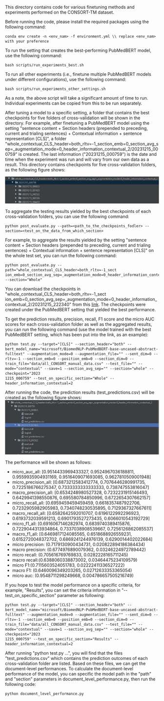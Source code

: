 This directory contains code for various finetuning methods and experiments performed on the CONSORT-TM dataset. 

Before running the code, please install the required packages using the following command: 

```
conda env create -n <env_nam> -f environment.yml \\ replace <env_nam> with your preference
```

To run the setting that creates the best-performing PubMedBERT model, use the following command:

```
bash scripts/run_experiments_best.sh
```

To run all other experiments (i.e., finetune multiple PubMedBERT models under different configurations), use the following command:

```
bash scripts/run_experiments_other_settings.sh
```

As a note, the above script will take a significant amount of time to run. Individual experiments can be copied from this to be run separately.

After tuning a model to a specific setting, a folder that contains the best checkpoints for five folders of cross-validation will be shown in the directory. For example, after finetuning a PubMedBERT model using the setting "sentence content + Section headers (prepended to preceding, current and trialing sentences) + Contextual information + sentence representation [CLS]", a folder "whole_contextual_CLS_header=both_rltv=-1_section_emb=0_section_avg_sep=_augmentation_mode=0_header_information_contextual_2/20231215_000759" is created. The last information ("20231215_000759") is the date and time when the experiment was run and will vary from our own data as a result. This directory contains checkpoints for five cross-validation folders, as the following figure shows:

![plot](figures/sample.JPG)

To aggregate the testing results yielded by the best checkpoints of each cross-validation folders, you can use the following command:

```
python post_evaluate.py --path=<path_to_the_checkpoints_fodler> --section=<test_on_the_data_from_which_section>
```

For example, to aggregate the results yielded by the setting "sentence content + Section headers (prepended to preceding, current and trialing sentences) + Contextual information + sentence representation [CLS]" on the whole test set, you can run the following command:

```
python post_evaluate.py --path="whole_contextual_CLS_header=both_rltv=-1_sect
ion_emb=0_section_avg_sep=_augmentation_mode=0_header_information_contextual_2/20231215_222340" --section="Whole"
```

You can download the checkpoints in "whole_contextual_CLS_header=both_rltv=-1_sect
ion_emb=0_section_avg_sep=_augmentation_mode=0_header_information_contextual_2/20231215_222340" from this [link](https://drive.google.com/drive/folders/1zpB7Zxq9AyiLYMmOqZdM1tueX3nH4dRM?usp=sharing). The checkpoints were created under the PubMedBERT setting that yielded the best performance.

To get the prediction results, precision, recall, F1 score and the micro AUC scores for each cross-validation folder as well as the aggregated results, you can run the following command (use the model trained with the best PubMedBERT setting, which has been put into the link, as an example):
```
python test.py --target="[CLS]" --section_header="both" --bert_model_name="microsoft/BiomedNLP-PubMedBERT-base-uncased-abstract-fulltext" --augmentation_mode=0 --augmentation_file="" --sent_dim=0 --rltv=-1 --section_emb=0 --position_emb=0 --section_dim=0 --train_file="data/all_CONSORT_manual_data.csv" --test_file="" --mode="contextual" --save=1 --section_avg_sep="" --section="whole" --checkpoint="2023
1215_000759" --test_on_specific_section="Whole" --header_information_contextual=2
```

After running the code, the prediction results (test_predictions.csv) will be created as the following figure shows:
![image](figures/sample_1.JPG)

The performance will be shown as follows:


- micro_auc_all:  [0.9514433969433327, 0.9524967036188811, 0.9559935904931169, 0.9516409071693085, 0.9627810509001948]
- micro_precision_all:  [0.6873212583412774, 0.7076446280991735, 0.7225186766275347, 0.7333333333333333, 0.738747553816047]
- macro_precision_all:  [0.6534248980527328, 0.7232231915146493, 0.6429941398550876, 0.695580784850996, 0.6722654307662157]
- micro_recall_all:  [0.6959459459459459, 0.6618357487922706, 0.7232905982905983, 0.7340748230535895, 0.7129367327667611]
- macro_recall_all:  [0.6582642592010707, 0.6196122992296923, 0.6193732039591213, 0.6901793527273435, 0.6066010543192729]
- micro_f1_all:  [0.6916067146282974, 0.6839740389415876, 0.7229044313934864, 0.7337038908539667, 0.7256126862085537]
- macro_f1_all:  [0.6469817124085565, 0.6518688926559231, 0.6152720048372702, 0.6869241244976139, 0.6290014402022684]
- micro precision: (0.7179130900434731, 0.020822894186384434)
- macro precision: (0.6774976890079362, 0.03246224972789442)
- micro recall: (0.705616769769833, 0.0282228165711245)
- macro recall:(0.6388060338873002, 0.03464475234109579)
- micro F1:(0.7115603524051783, 0.02222411336527222)
- macro F1: (0.6460096349203265, 0.02712633353365054)
- micro auc: (0.9548711298249668, 0.004786657505216749)

If you hope to test the model performance on a specific criteria, for example, "Results", you can set the criteria information in "--test_on_specific_section" parameter as following:

```
python test.py --target="[CLS]" --section_header="both" --bert_model_name="microsoft/BiomedNLP-PubMedBERT-base-uncased-abstract-fulltext" --augmentation_mode=0 --augmentation_file="" --sent_dim=0 --rltv=-1 --section_emb=0 --position_emb=0 --section_dim=0 --train_file="data/all_CONSORT_manual_data.csv" --test_file="" --mode="contextual" --save=1 --section_avg_sep="" --section="whole" --checkpoint="2023
1215_000759" --test_on_specific_section="Results" --header_information_contextual=2
```
After running "python test.py ...", you will find that the files "test_predictions.csv" which contains the prediction outcomes of each cross-validation folder are listed. Based on these files, we can get the document-level performances. To calculate the document-level performance of the model, you can specific the model path in the "path" and "section" parameters in document_level_performance.py, then run the following code: 

```
python document_level_performance.py
```

